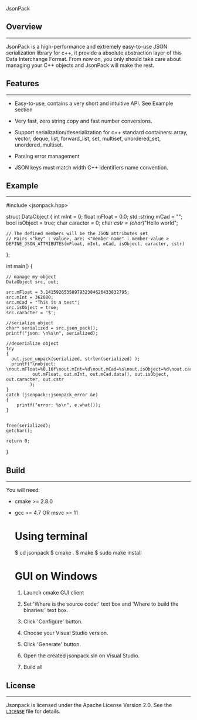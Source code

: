 JsonPack

## Overview
-----------

JsonPack is a high-performance and extremely easy-to-use JSON serialization
library for c++, it provide a absolute abstraction layer of this Data Interchange Format. From now on,
you only should take care about managing your C++ objects and JsonPack will make the rest.

## Features
-----------

* Easy-to-use, contains a very short and intuitive API. See Example section

* Very fast, zero string copy and fast number conversions.

* Support serialization/deserialization for c++ standard containers:
  array, vector, deque, list, forward_list, set, multiset, unordered_set, unordered_multiset.

* Parsing error management

* JSON keys must match width C++ identifiers name convention.

## Example
----------

  #include <jsonpack.hpp>

  struct  DataObject
  {
    int mInt = 0;
    float mFloat = 0.0;
    std::string mCad = "";
    bool isObject = true;
    char caracter = 0;
    char *cstr = (char*)"Hello world";

    // The defined members will be the JSON attributes set
    // Pairs <"key" : value>, are: <"member-name" : member-value >
    DEFINE_JSON_ATTRIBUTES(mFloat, mInt, mCad, isObject, caracter, cstr)
  };

  int main()
  {

    // manage my object
    DataObject src, out;

    src.mFloat = 3.1415926535897932384626433832795;
    src.mInt = 362880;
    src.mCad = "This is a test";
    src.isObject = true;
    src.caracter = '$';

    //serialize object
    char* serialized = src.json_pack();
    printf("json: \n%s\n", serialized);

    //deserialize object
    try
    {
      out.json_unpack(serialized, strlen(serialized) );
      printf("\nobject: \nout.mFloat=%0.16f\nout.mInt=%d\nout.mCad=%s\nout.isObject=%d\nout.caracter=%c\ncstr=%s\n",
              out.mFloat, out.mInt, out.mCad.data(), out.isObject, out.caracter, out.cstr
             );
    }
    catch (jsonpack::jsonpack_error &e)
    {
        printf("error: %s\n", e.what());
    }


    free(serialized);
    getchar();

    return 0;
  }

## Build
--------

You will need:

 - cmake >= 2.8.0
 - gcc >= 4.7 OR msvc >= 11

    # Using terminal

    $ cd jsonpack
    $ cmake .
    $ make
    $ sudo make install

    # GUI on Windows

    1. Launch cmake GUI client

    2. Set 'Where is the source code:' text box and 'Where to build
    the binaries:' text box.

    3. Click 'Configure' button.

    4. Choose your Visual Studio version.

    5. Click 'Generate' button.

    6. Open the created jsonpack.sln on Visual Studio.

    7. Build all


## License
----------

Jsonpack is licensed under the Apache License Version 2.0. See
the [`LICENSE`](./LICENSE) file for details.
